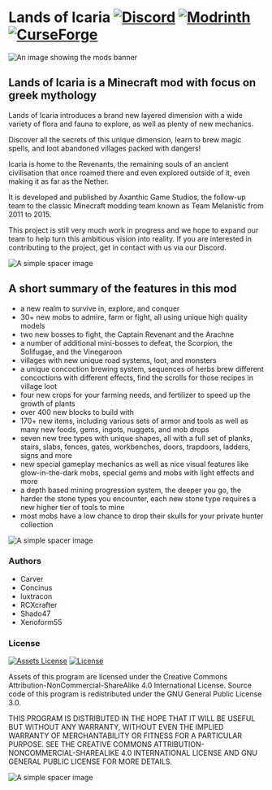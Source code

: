 # Lands of Icaria [![Discord](https://img.shields.io/discord/453173961463955458?style=flat-square&logo=discord&logoColor=FFFFFF&label=discord&labelColor=5865F2&color=808080)](https://discord.gg/EAVsmRHTvM) [![Modrinth](https://img.shields.io/modrinth/dt/y6ptCp9V?style=flat-square&logo=modrinth&logoColor=FFFFFF&label=modrinth&labelColor=1BD96A&color=808080)](https://modrinth.com/mod/lands-of-icaria) [![CurseForge](https://img.shields.io/curseforge/dt/463988?style=flat-square&logo=curseforge&logoColor=FFFFFF&label=curseforge&labelColor=F16436&color=808080)](https://www.curseforge.com/minecraft/mc-mods/lands-of-icaria)

![An image showing the mods banner](https://cdn.zekro.de/mods/icaria/media/banner_v2.png)

## Lands of Icaria is a Minecraft mod with focus on greek mythology

Lands of Icaria introduces a brand new layered dimension with a wide variety of flora and fauna to explore, as well as plenty of new mechanics.

Discover all the secrets of this unique dimension, learn to brew magic spells, and loot abandoned villages packed with dangers!

Icaria is home to the Revenants, the remaining souls of an ancient civilisation that once roamed there and even explored outside of it, even making it as far as the Nether.

It is developed and published by Axanthic Game Studios, the follow-up team to the classic Minecraft modding team known as Team Melanistic from 2011 to 2015.

This project is still very much work in progress and we hope to expand our team to help turn this ambitious vision into reality. If you are interested in contributing to the project, get in contact with us via our Discord.

![A simple spacer image](https://cdn.zekro.de/mods/icaria/media/spacer_v1.png)

## A short summary of the features in this mod

- a new realm to survive in, explore, and conquer
- 30+ new mobs to admire, farm or fight, all using unique high quality models
- two new bosses to fight, the Captain Revenant and the Arachne
- a number of additional mini-bosses to defeat, the Scorpion, the Solifugae, and the Vinegaroon
- villages with new unique road systems, loot, and monsters
- a unique concoction brewing system, sequences of herbs brew different concoctions with different effects, find the scrolls for those recipes in village loot
- four new crops for your farming needs, and fertilizer to speed up the growth of plants 
- over 400 new blocks to build with
- 170+ new items, including various sets of armor and tools as well as many new foods, gems, ingots, nuggets, and mob drops
- seven new tree types with unique shapes, all with a full set of planks, stairs, slabs, fences, gates, workbenches, doors, trapdoors, ladders, signs and more
- new special gameplay mechanics as well as nice visual features like glow-in-the-dark mobs, special gems and mobs with light effects and more
- a depth based mining progression system, the deeper you go, the harder the stone types you encounter, each new stone type requires a new higher tier of tools to mine
- most mobs have a low chance to drop their skulls for your private hunter collection

![A simple spacer image](https://cdn.zekro.de/mods/icaria/media/spacer_v1.png)

### Authors

- Carver
- Concinus
- luxtracon
- RCXcrafter
- Shado47
- Xenoform55

### License

[![Assets License](https://img.shields.io/badge/assets-CC%20BY--NC--SA%204.0-808080?style=flat-square&labelColor=ffffff)](https://github.com/Axanthic-Game-Studios/Lands-of-Icaria?tab=License-1-ov-file) [![License](https://img.shields.io/badge/source-GPL--3.0-808080?style=flat-square&labelColor=ffffff)](https://github.com/Axanthic-Game-Studios/Lands-of-Icaria?tab=GPL-3.0-2-ov-file)

Assets of this program are licensed under the Creative Commons Attribution-NonCommercial-ShareAlike 4.0 International License. Source code of this program is redistributed under the GNU General Public License 3.0.

THIS PROGRAM IS DISTRIBUTED IN THE HOPE THAT IT WILL BE USEFUL BUT WITHOUT ANY WARRANTY, WITHOUT EVEN THE IMPLIED WARRANTY OF MERCHANTABILITY OR FITNESS FOR A PARTICULAR PURPOSE. SEE THE CREATIVE COMMONS ATTRIBUTION-NONCOMMERCIAL-SHAREALIKE 4.0 INTERNATIONAL LICENSE AND GNU GENERAL PUBLIC LICENSE FOR MORE DETAILS.

![A simple spacer image](https://cdn.zekro.de/mods/icaria/media/spacer_v1.png)

